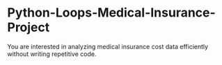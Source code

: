 # Python-Loops-Medical-Insurance-Project
You are interested in analyzing medical insurance cost data efficiently without writing repetitive code.
